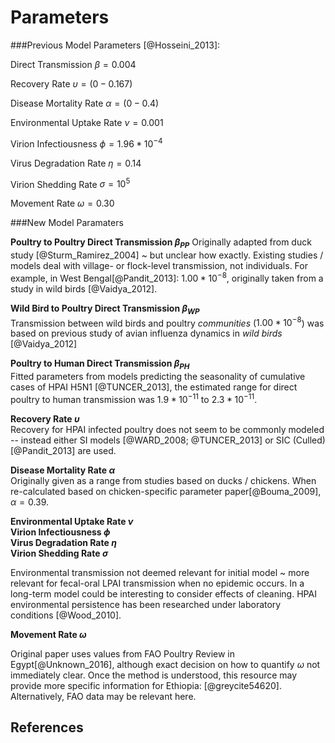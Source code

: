 # Parameters



###Previous Model Parameters [@Hosseini_2013]:

Direct Transmission $\beta = 0.004$  

Recovery Rate $\upsilon = (0-0.167)$

Disease Mortality Rate $\alpha = (0 - 0.4)$

Environmental Uptake Rate $\nu = 0.001$

Virion Infectiousness $\phi = 1.96 * 10^{-4}$

Virus Degradation Rate $\eta = 0.14$

Virion Shedding Rate $\sigma = 10^5$

Movement Rate $\omega = 0.30$

###New Model Paramaters

__Poultry to Poultry Direct Transmission $\beta_{PP}$__
Originally adapted from duck study [@Sturm_Ramirez_2004] ~ but unclear how exactly. Existing studies / models deal with village- or flock-level transmission, not individuals. For example, in West Bengal[@Pandit_2013]: $1.00 * 10^{-8}$, originally taken from a study in wild birds [@Vaidya_2012]. 

__Wild Bird to Poultry Direct Transmission $\beta_{WP}$__  
Transmission between wild birds and poultry *communities* ($1.00 * 10^{-8}$) was based on previous study of avian influenza dynamics in *wild birds* [@Vaidya_2012]

__Poultry to Human Direct Transmission $\beta_{PH}$__  
Fitted parameters from models predicting the seasonality of cumulative cases of HPAI H5N1 [@TUNCER_2013], the estimated range for direct poultry to human transmission was $1.9 * 10^{-11}$ to $2.3 * 10^{-11}$.

__Recovery Rate $\upsilon$__  
Recovery for HPAI infected poultry does not seem to be commonly modeled -- instead either SI models [@WARD_2008; @TUNCER_2013] or SIC (Culled) [@Pandit_2013] are used.  

__Disease Mortality Rate $\alpha$__  
Originally given as a range from studies based on ducks / chickens. When re-calculated based on chicken-specific parameter paper[@Bouma_2009], $\alpha = 0.39$.

__Environmental Uptake Rate $\nu$__  
__Virion Infectiousness $\phi$__  
__Virus Degradation Rate $\eta$__  
__Virion Shedding Rate $\sigma$__  

Environmental transmission not deemed relevant for initial model ~ more relevant for fecal-oral LPAI transmission when no epidemic occurs. In a long-term model could be interesting to consider effects of cleaning. HPAI environmental persistence has been researched under laboratory conditions [@Wood_2010]. 

__Movement Rate $\omega$__

Original paper uses values from FAO Poultry Review in Egypt[@Unknown_2016], although exact decision on how to quantify $\omega$ not immediately clear. Once the method is understood, this resource may provide more specific information for Ethiopia: [@greycite54620]. Alternatively, FAO data may be relevant here. 




## References

<div id="refs"></div>
